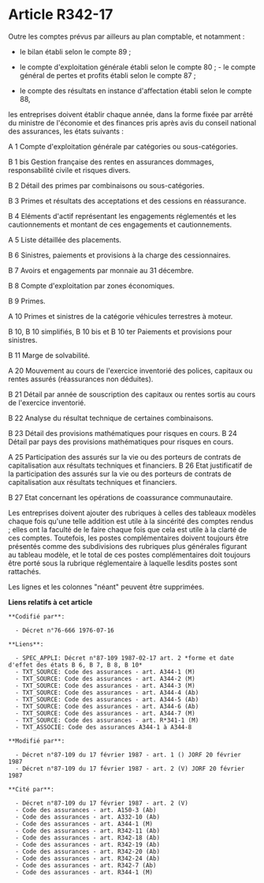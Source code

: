 # Article R342-17

Outre les comptes prévus par ailleurs au plan comptable, et notamment :

- le bilan établi selon le compte 89 ;

- le compte d'exploitation générale établi selon le compte 80 ;    - le compte général de pertes et profits établi selon le
compte 87 ;

- le compte des résultats en instance d'affectation établi selon le compte 88,

les entreprises doivent établir chaque année, dans la forme fixée par arrêté du ministre de l'économie et des finances pris
après avis du conseil national des assurances, les états suivants :

A 1 Compte d'exploitation générale par catégories ou sous-catégories.

B 1 bis Gestion française des rentes en assurances dommages, responsabilité civile et risques divers.

B 2 Détail des primes par combinaisons ou sous-catégories.

B 3 Primes et résultats des acceptations et des cessions en réassurance.

B 4 Eléments d'actif représentant les engagements réglementés et les cautionnements et montant de ces engagements et
cautionnements.

A 5 Liste détaillée des placements.

B 6 Sinistres, paiements et provisions à la charge des cessionnaires.

B 7 Avoirs et engagements par monnaie au 31 décembre.

B 8 Compte d'exploitation par zones économiques.

B 9 Primes.

A 10 Primes et sinistres de la catégorie véhicules terrestres à moteur.

B 10, B 10 simplifiés, B 10 bis et B 10 ter Paiements et provisions pour sinistres.

B 11 Marge de solvabilité.

A 20 Mouvement au cours de l'exercice inventorié des polices, capitaux ou rentes assurés (réassurances non déduites).

B 21 Détail par année de souscription des capitaux ou rentes sortis au cours de l'exercice inventorié.

B 22 Analyse du résultat technique de certaines combinaisons.

B 23 Détail des provisions mathématiques pour risques en cours.    B 24 Détail par pays des provisions mathématiques pour
risques en cours.

A 25 Participation des assurés sur la vie ou des porteurs de contrats de capitalisation aux résultats techniques et
financiers.    B 26 Etat justificatif de la participation des assurés sur la vie ou des porteurs de contrats de
capitalisation aux résultats techniques et financiers.

B 27 Etat concernant les opérations de coassurance communautaire.

Les entreprises doivent ajouter des rubriques à celles des tableaux modèles chaque fois qu'une telle addition est utile à la
sincérité des comptes rendus ; elles ont la faculté de le faire chaque fois que cela est utile à la clarté de ces comptes.
Toutefois, les postes complémentaires doivent toujours être présentés comme des subdivisions des rubriques plus générales
figurant au tableau modèle, et le total de ces postes complémentaires doit toujours être porté sous la rubrique réglementaire
à laquelle lesdits postes sont rattachés.

Les lignes et les colonnes "néant" peuvent être supprimées.

**Liens relatifs à cet article**

	**Codifié par**:

	  - Décret n°76-666 1976-07-16

	**Liens**:

	  - SPEC_APPLI: Décret n°87-109 1987-02-17 art. 2 *forme et date d'effet des états B 6, B 7, B 8, B 10*
	  - TXT_SOURCE: Code des assurances - art. A344-1 (M)
	  - TXT_SOURCE: Code des assurances - art. A344-2 (M)
	  - TXT_SOURCE: Code des assurances - art. A344-3 (M)
	  - TXT_SOURCE: Code des assurances - art. A344-4 (Ab)
	  - TXT_SOURCE: Code des assurances - art. A344-5 (Ab)
	  - TXT_SOURCE: Code des assurances - art. A344-6 (Ab)
	  - TXT_SOURCE: Code des assurances - art. A344-7 (M)
	  - TXT_SOURCE: Code des assurances - art. R*341-1 (M)
	  - TXT_ASSOCIE: Code des assurances A344-1 à A344-8

	**Modifié par**:

	  - Décret n°87-109 du 17 février 1987 - art. 1 () JORF 20 février 1987
	  - Décret n°87-109 du 17 février 1987 - art. 2 (V) JORF 20 février 1987

	**Cité par**:

	  - Décret n°87-109 du 17 février 1987 - art. 2 (V)
	  - Code des assurances - art. A150-3 (Ab)
	  - Code des assurances - art. A332-10 (Ab)
	  - Code des assurances - art. A344-1 (M)
	  - Code des assurances - art. R342-11 (Ab)
	  - Code des assurances - art. R342-18 (Ab)
	  - Code des assurances - art. R342-19 (Ab)
	  - Code des assurances - art. R342-20 (Ab)
	  - Code des assurances - art. R342-24 (Ab)
	  - Code des assurances - art. R342-7 (Ab)
	  - Code des assurances - art. R344-1 (M)
